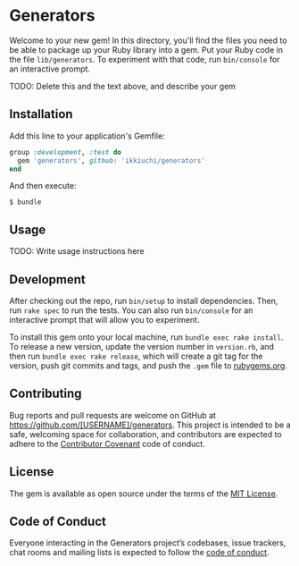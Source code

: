 # Generators

Welcome to your new gem! In this directory, you'll find the files you need to be able to package up your Ruby library into a gem. Put your Ruby code in the file `lib/generators`. To experiment with that code, run `bin/console` for an interactive prompt.

TODO: Delete this and the text above, and describe your gem

## Installation

Add this line to your application's Gemfile:

```ruby
group :development, :test do
  gem 'generators', github: 'ikkiuchi/generators'
end
```

And then execute:

    $ bundle


## Usage

TODO: Write usage instructions here

## Development

After checking out the repo, run `bin/setup` to install dependencies. Then, run `rake spec` to run the tests. You can also run `bin/console` for an interactive prompt that will allow you to experiment.

To install this gem onto your local machine, run `bundle exec rake install`. To release a new version, update the version number in `version.rb`, and then run `bundle exec rake release`, which will create a git tag for the version, push git commits and tags, and push the `.gem` file to [rubygems.org](https://rubygems.org).

## Contributing

Bug reports and pull requests are welcome on GitHub at https://github.com/[USERNAME]/generators. This project is intended to be a safe, welcoming space for collaboration, and contributors are expected to adhere to the [Contributor Covenant](http://contributor-covenant.org) code of conduct.

## License

The gem is available as open source under the terms of the [MIT License](https://opensource.org/licenses/MIT).

## Code of Conduct

Everyone interacting in the Generators project’s codebases, issue trackers, chat rooms and mailing lists is expected to follow the [code of conduct](https://github.com/[USERNAME]/generators/blob/master/CODE_OF_CONDUCT.md).
